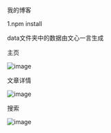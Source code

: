 我的博客

1.npm install

data文件夹中的数据由文心一言生成

主页

![image](https://github.com/KY-0426/myBlogMini/assets/78643488/d5cadf02-72cf-444f-9ac9-7c2517bc8ad6)


文章详情

![image](https://github.com/KY-0426/myBlogMini/assets/78643488/5cd7e12e-bf68-4932-8006-5fe16aaaf501)


搜索

![image](https://github.com/KY-0426/myBlogMini/assets/78643488/4bc6e645-a0e0-4694-8560-5cc7f888418c)


